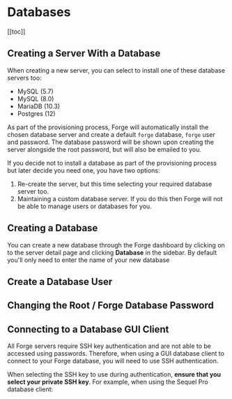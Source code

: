 # Databases

[[toc]]

## Creating a Server With a Database

When creating a new server, you can select to install one of these database servers too:

- MySQL (5.7)
- MySQL (8.0)
- MariaDB (10.3)
- Postgres (12)

As part of the provisioning process, Forge will automatically install the chosen database server and create a default `forge` database, `forge` user and password. The database password will be shown upon creating the server alongside the root password, but will also be emailed to you.

If you decide not to install a database as part of the provisioning process but later decide you need one, you have two options:

1. Re-create the server, but this time selecting your required database server too.
2. Maintaining a custom database server. If you do this then Forge will not be able to manage users or databases for you.

## Creating a Database

You can create a new database through the Forge dashboard by clicking on to the server detail page and clicking **Database** in the sidebar. By default you'll only need to enter the name of your new database

## Create a Database User

## Changing the Root / Forge Database Password

## Connecting to a Database GUI Client

All Forge servers require SSH key authentication and are not able to be accessed using passwords. Therefore, when using a GUI database client to connect to your Forge database, you will need to use SSH authentication.

When selecting the SSH key to use during authentication, **ensure that you select your private SSH key**. For example, when using the Sequel Pro database client:
